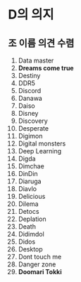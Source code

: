 # D의 의지

## 조 이름 의견 수렴

1. Data master
2. **Dreams come true**
3. Destiny
4. DDR5
5. Discord
6. Danawa
7. Daiso
8. Disney
9. Discovery
10. Desperate
11. Digimon
12. Digital monsters
13. Deep Learning
14. Digda
15. Dimchae
16. DinDin
17. Diaruga
18. Diavlo
19. Delicious
20. Dilema
21. Detocs
22. Deplation
23. Death
24. Didimdol
25. Didos
26. Desktop
27. Dont touch me
28. Danger zone
29. **Doomari Tokki**